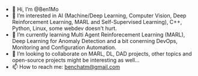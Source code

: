 - 👋 Hi, I’m @Ben1Mo
- 👀 I’m interested in AI (Machine/Deep Learning, Computer Vision, Deep Reinforcement Learning, MARL and Self-Supervised Learning), C++, Python, Linux, some webdev doesn't hurt.
- 🌱 I’m currently learning Multi Agent Reinforecement Learning (MARL), Deep Learning for Anomaly Detection and a bit conerning DevOps, Monitoring and Configuration Automation.
- 💞️ I’m looking to collaborate on MARL, DL, DAD projects, other topics and open-source projects might be interesting as well...
- 📫 How to reach me: benchatm@gmail.com

<!---
Ben1Mo/Ben1Mo is a ✨ special ✨ repository because its `README.md` (this file) appears on your GitHub profile.
You can click the Preview link to take a look at your changes.
--->

